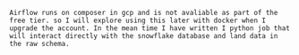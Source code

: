 ``Airflow runs on composer in gcp and is not avaliable as part of the free tier.
so I will explore using this later with docker when I upgrade the account. In the mean time I have written
I python job that will interact directly with the snowflake database and land data in the raw schema.``